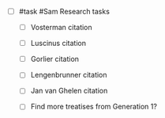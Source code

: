 - [ ] #task #Sam Research tasks
	- [ ] Vosterman citation
	- [ ] Luscinus citation
	- [ ] Gorlier citation
	- [ ] Lengenbrunner citation
	- [ ] Jan van Ghelen citation
	- [ ] Find more treatises from Generation 1?

